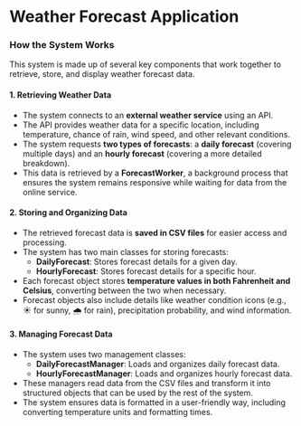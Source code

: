 # ﻿Weather Forecast Application

### How the System Works
This system is made up of several key components that work together to retrieve, store, and display weather forecast data.

#### 1. Retrieving Weather Data
- The system connects to an **external weather service** using an API.
- The API provides weather data for a specific location, including temperature, chance of rain, wind speed, and other relevant conditions.
- The system requests **two types of forecasts**: a **daily forecast** (covering multiple days) and an **hourly forecast** (covering a more detailed breakdown).
- This data is retrieved by a **ForecastWorker**, a background process that ensures the system remains responsive while waiting for data from the online service.

#### 2. Storing and Organizing Data
- The retrieved forecast data is **saved in CSV files** for easier access and processing.
- The system has two main classes for storing forecasts:
  - **DailyForecast**: Stores forecast details for a given day.
  - **HourlyForecast**: Stores forecast details for a specific hour.
- Each forecast object stores **temperature values in both Fahrenheit and Celsius**, converting between the two when necessary.
- Forecast objects also include details like weather condition icons (e.g., ☀️ for sunny, 🌧️ for rain), precipitation probability, and wind information.

#### 3. Managing Forecast Data
- The system uses two management classes:
  - **DailyForecastManager**: Loads and organizes daily forecast data.
  - **HourlyForecastManager**: Loads and organizes hourly forecast data.
- These managers read data from the CSV files and transform it into structured objects that can be used by the rest of the system.
- The system ensures data is formatted in a user-friendly way, including converting temperature units and formatting times.
